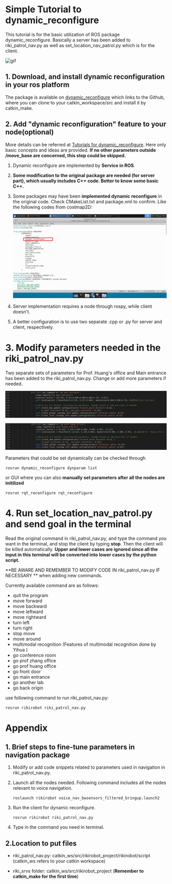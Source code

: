 # Simple Tutorial to dynamic_reconfigure

This tutorial is for the basic utilization of ROS package dynamic_reconfigure. Basically a server has been added to riki_patrol_nav.py as well as set_location_nav_patrol.py which is for the client.



![gif](https://github.com/YihuaLiang95/Lab2cRobot-Beta/blob/weitao/dynamic_reconfiguration/IMG/gif.gif)

## 1. Download, and install dynamic reconfiguration in your ros platform

The package is available on [dynamic_reconfigure](http://wiki.ros.org/dynamic_reconfigure) which links to the Github, where you can clone to your catkin_workspace/src and install it by catkin_make.



## 2. Add "dynamic reconfiguration" feature to your node(optional)

More details can be referred at [Tutorials for dynamic_reconfigure](http://wiki.ros.org/dynamic_reconfigure/Tutorials). Here only basic concepts and ideas are provided.  **If no other parameters outside /move_base are concerned, this step could be skipped.** 

1.  Dynamic reconfigure are implemented by **Service in ROS**.

2. **Some modification to the original package  are needed (for server part), which usually includes C++ code. Better to know some basic C++.**

3. Some packages may have been **implemented dynamic reconfigure** in the original code. Check CMakeList.txt and package.xml to confirm. Like the following codes from costmap2D:

   ![CMakeList](https://github.com/YihuaLiang95/Lab2cRobot-Beta/blob/weitao/dynamic_reconfiguration/IMG/1.png)

4. Server implementation requires a node through rospy, while client doesn't.

5. A better configuration is to use two separate .cpp or .py for server and client, respectively.



# 3. Modify parameters needed in the riki_patrol_nav.py

Two separate sets of parameters for Prof. Huang's office and Main entrance has been added to the riki_patrol_nav.py. Change or add more parameters if needed. 

![main entrance](https://github.com/YihuaLiang95/Lab2cRobot-Beta/blob/weitao/dynamic_reconfiguration/IMG/2.png)



![prof huang office](https://github.com/YihuaLiang95/Lab2cRobot-Beta/blob/weitao/dynamic_reconfiguration/IMG/3.png)



Parameters that could be set dynamically can be checked through 

```
rosrun dynamic_reconfigure dynparam list
```

or GUI  where you can also **manually set parameters after all the nodes are initilized**

```
rosrun rqt_reconfigure rqt_reconfigure
```



# 4. Run set_location_nav_patrol.py and send goal in the terminal

Read the original command in  riki_patrol_nav.py, and type the command you want in the terminal, and stop the client by typing **stop**. Then the client will be killed automatically. **Upper and lower cases are ignored since all the input in this terminal will be converted into lower cases by the python script.** 



**BE AWARE AND REMEMBER TO MODIFY CODE IN riki_patrol_nav.py IF NECESSARY ** when adding new commands.



Currently available command are as follows:

- quit the program
- move forward
- move backward
- move leftward
- move rightward
- turn left
- turn right
- stop move
- move around
- multimodal recognition (Features of multimodal recognition done by Yihua )
- go conference room
- go prof zhang office
- go prof huang office
- go front door
- go main entrance
- go another lab
- go back origin



use following command to run riki_patrol_nav.py:

```
rosrun rikirobot riki_patrol_nav.py
```



# Appendix

## 1. Brief steps to fine-tune parameters in navigation package

1. Modify or add code snippets related to parameters used in navigation in riki_patrol_nav.py.

2. Launch all the nodes needed. Following command includes all the nodes relevant to voice navigation.

   ```
   roslaunch rikirobot voice_nav_bwsensors_filtered_bringup.launch2
   ```

3. Run the client for dynamic reconfigure.

   ```
   rosrun rikirobot riki_patrol_nav.py
   ```

3. Type in the command you need in terminal.



## 2.Location to put files

- riki_patrol_nav.py: catkin_ws/src/rikirobot_project/rikirobot/script (catkin_ws refers to your catkin workspace)

- riki_srvs folder: catkin_ws/src/rikirobot_project  (**Remember to catkin_make for the first time**)

  